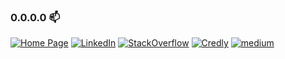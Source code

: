 ### 0.0.0.0  📫

[![Home Page][1]][2] [![LinkedIn][3]][4] [![StackOverflow][5]][6] [![Credly][7]][8] [![medium][9]][10] 

[1]:  https://img.shields.io/badge/home-4285F4?style=for-the-badge&logo=google-home&logoColor=white
[2]:  https://sysdotoutdotprint.com/ "Personal Web"
[3]:  https://img.shields.io/badge/LinkedIn-0077B5?style=for-the-badge&logo=linkedin&logoColor=white
[4]:  https://www.linkedin.com/in/melchor-tatlonghari "LinkedIn Profile"
[5]:  https://img.shields.io/badge/Stack_Overflow-FE7A16?style=for-the-badge&logo=stack-overflow&logoColor=white
[6]:  https://stackoverflow.com/users/2023728/mel3kings "StackOverflow Profile"
[7]:  https://img.shields.io/badge/credly-005850?style=for-the-badge&logo=credly&logoColor=white
[8]:  https://www.credly.com/users/melchor-tatlonghari/badges "Credly Badges"
[9]:  https://img.shields.io/badge/medium-000000?style=for-the-badge&logo=google-home&logoColor=white
[10]: https://medium.com/@meltatlonghari3 "Medium"

